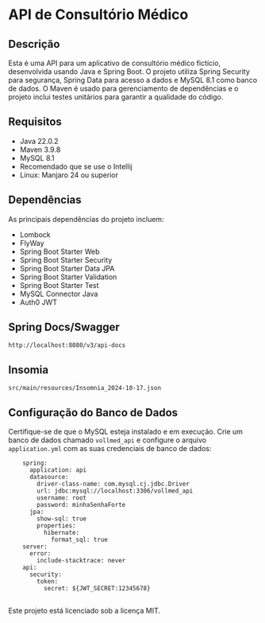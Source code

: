 # API de Consultório Médico

## Descrição
Esta é uma API para um aplicativo de consultório médico fictício, desenvolvida usando Java e Spring Boot. O projeto utiliza Spring Security para segurança, Spring Data para acesso a dados e MySQL 8.1 como banco de dados. O Maven é usado para gerenciamento de dependências e o projeto inclui testes unitários para garantir a qualidade do código.

## Requisitos
- Java 22.0.2
- Maven 3.9.8
- MySQL 8.1
- Recomendado que se use o Intellij
- Linux: Manjaro 24 ou superior

## Dependências
As principais dependências do projeto incluem:
- Lombock
- FlyWay
- Spring Boot Starter Web
- Spring Boot Starter Security
- Spring Boot Starter Data JPA
- Spring Boot Starter Validation
- Spring Boot Starter Test
- MySQL Connector Java
- Auth0 JWT

## Spring Docs/Swagger
```
http://localhost:8080/v3/api-docs
```

## Insomia
```
src/main/resources/Insomnia_2024-10-17.json
```

## Configuração do Banco de Dados
Certifique-se de que o MySQL esteja instalado e em execução. Crie um banco de dados chamado `vollmed_api` e configure o arquivo `application.yml` com as suas credenciais de banco de dados:

```properties
    spring:
      application: api
      datasource:
        driver-class-name: com.mysql.cj.jdbc.Driver
        url: jdbc:mysql://localhost:3306/vollmed_api
        username: root
        password: minhaSenhaForte
      jpa:
        show-sql: true
        properties:
          hibernate:
            format_sql: true
    server:
      error:
        include-stacktrace: never
    api:
      security:
        token:
          secret: ${JWT_SECRET:12345678}
```

##
Este projeto está licenciado sob a licença MIT.


